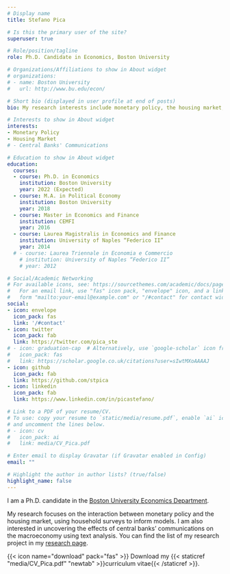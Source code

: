 ```yaml
---
# Display name
title: Stefano Pica

# Is this the primary user of the site?
superuser: true

# Role/position/tagline
role: Ph.D. Candidate in Economics, Boston University

# Organizations/Affiliations to show in About widget
# organizations:
# - name: Boston University
#   url: http://www.bu.edu/econ/

# Short bio (displayed in user profile at end of posts)
bio: My research interests include monetary policy, the housing market, and central banks' communications.

# Interests to show in About widget
interests:
- Monetary Policy
- Housing Market
# - Central Banks' Communications

# Education to show in About widget
education:
  courses:
  - course: Ph.D. in Economics
    institution: Boston University
    year: 2022 (Expected)
  - course: M.A. in Political Economy
    institution: Boston University
    year: 2018
  - course: Master in Economics and Finance
    institution: CEMFI
    year: 2016
  - course: Laurea Magistralis in Economics and Finance
    institution: University of Naples “Federico II”
    year: 2014
  # - course: Laurea Triennale in Economia e Commercio
    # institution: University of Naples “Federico II”
    # year: 2012

# Social/Academic Networking
# For available icons, see: https://sourcethemes.com/academic/docs/page-builder/#icons
#   For an email link, use "fas" icon pack, "envelope" icon, and a link in the
#   form "mailto:your-email@example.com" or "/#contact" for contact widget.
social:
- icon: envelope
  icon_pack: fas
  link: '/#contact'
- icon: twitter
  icon_pack: fab
  link: https://twitter.com/pica_ste
# - icon: graduation-cap  # Alternatively, use `google-scholar` icon from `ai` icon pack
#   icon_pack: fas
#   link: https://scholar.google.co.uk/citations?user=sIwtMXoAAAAJ
- icon: github
  icon_pack: fab
  link: https://github.com/stpica
- icon: linkedin
  icon_pack: fab
  link: https://www.linkedin.com/in/picastefano/

# Link to a PDF of your resume/CV.
# To use: copy your resume to `static/media/resume.pdf`, enable `ai` icons in `params.toml`, 
# and uncomment the lines below.
# - icon: cv
#   icon_pack: ai
#   link: media/CV_Pica.pdf

# Enter email to display Gravatar (if Gravatar enabled in Config)
email: ""

# Highlight the author in author lists? (true/false)
highlight_name: false
---
```


I am a Ph.D. candidate in the [Boston University Economics Department](http://www.bu.edu/econ/).

My research focuses on the interaction between monetary policy and the housing market, using household surveys to inform models. I am also interested in uncovering the effects of central banks’ communications on the macroeconomy using text analysis. You can find the list of my research project in my [research page](https://www.stefanopica.com/research/).

{{< icon name="download" pack="fas" >}} Download my {{< staticref "media/CV_Pica.pdf" "newtab" >}}curriculum vitae{{< /staticref >}}.

<!-- I am also interested in uncovering the effects of central banks’ communications on the macroeconomy using text analysis. -->

<!-- {{< icon name="download" pack="fas" >}} Download my {{< staticref "media/CV_Pica.pdf" "newtab" >}}resumé{{< /staticref >}}. -->

<!-- I have [teaching](https://stpica.github.io/teaching/) experience at the graduate level as instructor of the first-year PhD macroeconomics course at Boston University. -->

